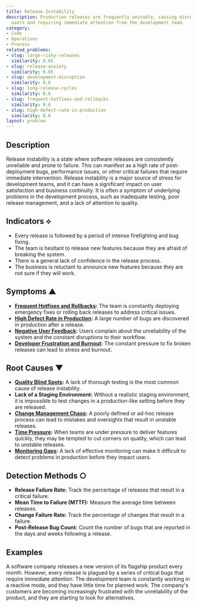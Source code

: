 ```yaml
---
title: Release Instability
description: Production releases are frequently unstable, causing disruptions for
  users and requiring immediate attention from the development team.
category:
- Code
- Operations
- Process
related_problems:
- slug: large-risky-releases
  similarity: 0.65
- slug: release-anxiety
  similarity: 0.65
- slug: development-disruption
  similarity: 0.6
- slug: long-release-cycles
  similarity: 0.6
- slug: frequent-hotfixes-and-rollbacks
  similarity: 0.6
- slug: high-defect-rate-in-production
  similarity: 0.6
layout: problem
---
```


## Description
Release instability is a state where software releases are consistently unreliable and prone to failure. This can manifest as a high rate of post-deployment bugs, performance issues, or other critical failures that require immediate intervention. Release instability is a major source of stress for development teams, and it can have a significant impact on user satisfaction and business continuity. It is often a symptom of underlying problems in the development process, such as inadequate testing, poor release management, and a lack of attention to quality.

## Indicators ⟡
- Every release is followed by a period of intense firefighting and bug fixing.
- The team is hesitant to release new features because they are afraid of breaking the system.
- There is a general lack of confidence in the release process.
- The business is reluctant to announce new features because they are not sure if they will work.

## Symptoms ▲
- **[Frequent Hotfixes and Rollbacks](frequent-hotfixes-and-rollbacks.md):** The team is constantly deploying emergency fixes or rolling back releases to address critical issues.
- **[High Defect Rate in Production](high-defect-rate-in-production.md):** A large number of bugs are discovered in production after a release.
- **[Negative User Feedback](negative-user-feedback.md):** Users complain about the unreliability of the system and the constant disruptions to their workflow.
- **[Developer Frustration and Burnout](developer-frustration-and-burnout.md):** The constant pressure to fix broken releases can lead to stress and burnout.

## Root Causes ▼
- **[Quality Blind Spots](quality-blind-spots.md):** A lack of thorough testing is the most common cause of release instability.
- **Lack of a Staging Environment:** Without a realistic staging environment, it is impossible to test changes in a production-like setting before they are released.
- **[Change Management Chaos](change-management-chaos.md):** A poorly defined or ad-hoc release process can lead to mistakes and oversights that result in unstable releases.
- **[Time Pressure](time-pressure.md):** When teams are under pressure to deliver features quickly, they may be tempted to cut corners on quality, which can lead to unstable releases.
- **[Monitoring Gaps](monitoring-gaps.md):** A lack of effective monitoring can make it difficult to detect problems in production before they impact users.

## Detection Methods ○
- **Release Failure Rate:** Track the percentage of releases that result in a critical failure.
- **Mean Time to Failure (MTTF):** Measure the average time between releases.
- **Change Failure Rate:** Track the percentage of changes that result in a failure.
- **Post-Release Bug Count:** Count the number of bugs that are reported in the days and weeks following a release.

## Examples
A software company releases a new version of its flagship product every month. However, every release is plagued by a series of critical bugs that require immediate attention. The development team is constantly working in a reactive mode, and they have little time for planned work. The company's customers are becoming increasingly frustrated with the unreliability of the product, and they are starting to look for alternatives.
